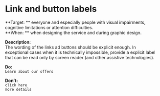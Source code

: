 # Link and button labels

<script>$(document).ready(function () {
    setBreadcrumb([
        {"label":"Themed WCAG index - Design", "url": "./incontournables.html"},
        {"label":"Link and button labels"}
    ]);
});</script>

<span data-menuitem="incontournables"></span>

**Target: ** everyone and especially people with visual impairments, cognitive limitations or attention difficulties.  
**When: ** when designing the service and during graphic design.

**Description:**  
The wording of the links ad buttons should be explicit enough.
In exceptional cases when it is technically impossible, provide a explicit label that can be read only by screen reader (and other assistive technologies).

**Do:**  
`Learn about our offers`
 
**Don’t:**  
`click here`  
`more details`

<!--  This file is part of a11y-guidelines | Our vision of mobile & web accessibility guidelines and best practices, with valid/invalid examples.
 Copyright (C) 2016  Orange SA
 See the Creative Commons Legal Code Attribution-ShareAlike 3.0 Unported License for more details (LICENSE file). -->